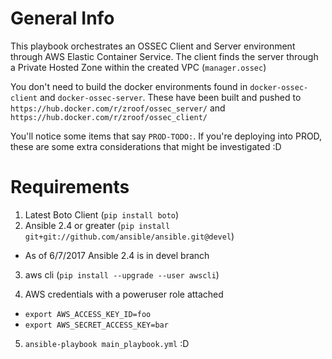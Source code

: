 # General Info
This playbook orchestrates an OSSEC Client and Server environment through AWS Elastic Container Service.
The client finds the server through a Private Hosted Zone within the created VPC (`manager.ossec`)

You don't need to build the docker environments found in `docker-ossec-client` and `docker-ossec-server`.
These have been built and pushed to `https://hub.docker.com/r/zroof/ossec_server/` and `https://hub.docker.com/r/zroof/ossec_client/`

You'll notice some items that say `PROD-TODO:`.  If you're deploying into PROD, these are some extra considerations that might be investigated :D

# Requirements
1) Latest Boto Client (`pip install boto`)
2) Ansible 2.4 or greater (`pip install git+git://github.com/ansible/ansible.git@devel`)
  * As of 6/7/2017 Ansible 2.4 is in devel branch
3) aws cli (`pip install --upgrade --user awscli`)

4) AWS credentials with a poweruser role attached
  * `export AWS_ACCESS_KEY_ID=foo`
  * `export AWS_SECRET_ACCESS_KEY=bar`

5) `ansible-playbook main_playbook.yml` :D
